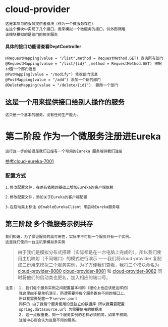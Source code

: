 # cloud-provider
    这是本项目的服务提供者模块（作为一个微服务存在）
    在这个模块中实现了几个接口，用来模拟一个微服务的接口，供外部调用
    该模块模拟的是部门的相关服务
    
####  具体的接口功能请查看DeptController
    @RequestMapping(value = "/list",method = RequestMethod.GET) 查询所有部门
    @RequestMapping(value = "/list/{id}" ,method = RequestMethod.GET) 根据id查一个部门信息
    @PutMapping(value = "/modify") 修改部门信息
    @PostMapping(value = "/add") 添加一个新的部门
    @DeleteMapping(value = "/delete/{id}")  删除一个部门 
    
## 这是一个用来提供接口给别人操作的服务
    这只是一个基本的服务，没有任何生产能力。

# 第二阶段 作为一个微服务注册进Eureka
    进行这一步的前提是我们已经有一个可用的Eureka 服务端供我们注册
   [参考cloud-eureka-7001](https://github.com/811105717/SpringCloud/tree/master/cloud-eureka-7001) 
    
### 配置方式
    1.修改配置文件，在原有依赖的基础上增加Eureka的客户端依赖 
       
    2.修改配置文件，添加关于Eureka的客户端配置
       
    3.在启动类上标注 @EnableEurekaClient 来启动Eureka服务端

## 第三阶段 多个微服务示例共存
    我们知道，为了保证服务的高可用性，实际中不可能一个服务只有一个实例。
    这里我们使用一台主机来模拟多实例
    
    
>   由于我们是模拟分布式搭建（实际都是在一台电脑上完成的），所以我们使用主机映射（不同端口）的模式进行演示
>   ——我们将cloud-provider 复制成三份用来模拟三个服务实例，为了方便我们查看，我将三个模块命名为
>   [cloud-provider-8080]()    [cloud-provider-8081]() 和 [cloud-provider-8082]()
>   同时将他们的启动类也更名，加入相应的端口号。

```
注意： 1. 我们每个服务实例之间配置基本相同（理论上也应该是这样的）
      我这里由于是单机演示，所谓需要将每个服务跑在不同的端口上，
      所以我需要配置一下server.port 
      同样的 由于我每个服务使用的是独立的数据库 所以我需要配置
      spring.datasource.url 为需要使用的数据库
      2. 这一点很重要，同一个服务实例的名称必须相同，如果不相同，
      注册中心则会认为这是不同的服务。
```


